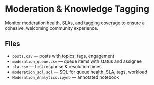 # Moderation & Knowledge Tagging

Monitor moderation health, SLAs, and tagging coverage to ensure a cohesive, welcoming community experience.

## Files
- `posts.csv` — posts with topics, tags, engagement
- `moderation_queue.csv` — queue items with status and assignee
- `sla.csv` — first response & resolution times
- `moderation_sql.sql` — SQL for queue health, SLA, tags, workload
- `Moderation_Analytics.ipynb` — annotated notebook
